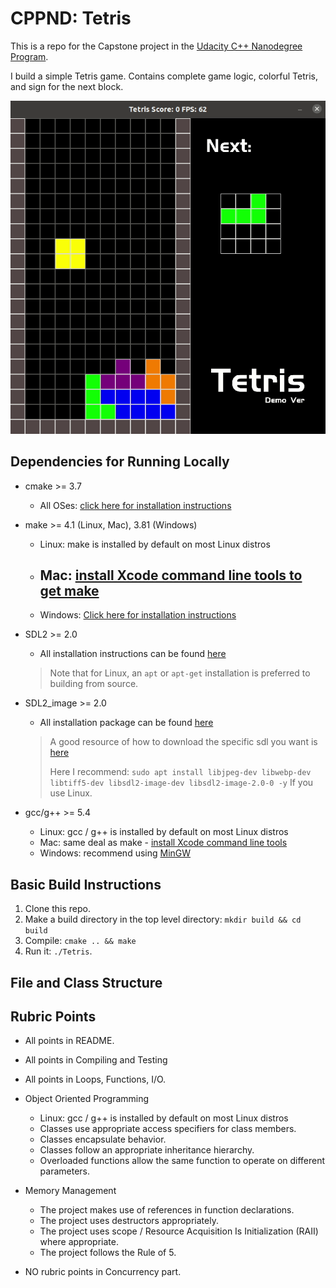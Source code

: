 # CPPND: Tetris

This is a repo for the Capstone project in the [Udacity C++ Nanodegree Program](https://www.udacity.com/course/c-plus-plus-nanodegree--nd213).

I build a simple Tetris game. Contains complete game logic, colorful Tetris, and sign for the next block.

<img src="Tetris_game.gif"/>

## Dependencies for Running Locally

* cmake >= 3.7

  * All OSes: [click here for installation instructions](https://cmake.org/install/)

* make >= 4.1 (Linux, Mac), 3.81 (Windows)

  * Linux: make is installed by default on most Linux distros

  * ## Mac: [install Xcode command line tools to get make](https://developer.apple.com/xcode/features/)

  * Windows: [Click here for installation instructions](http://gnuwin32.sourceforge.net/packages/make.htm)

* SDL2 >= 2.0

  * All installation instructions can be found [here](https://wiki.libsdl.org/Installation)

  >Note that for Linux, an `apt` or `apt-get` installation is preferred to building from source. 

* SDL2_image >= 2.0

  * All installation package can be found [here](https://www.libsdl.org/projects/SDL_image/)

  >A good resource of how to download the specific sdl you want is [here](https://gist.github.com/BoredBored/3187339a99f7786c25075d4d9c80fad5)
  >
  >Here I recommend: `sudo apt install libjpeg-dev libwebp-dev libtiff5-dev libsdl2-image-dev libsdl2-image-2.0-0 -y` If you use Linux.

* gcc/g++ >= 5.4

  * Linux: gcc / g++ is installed by default on most Linux distros
  * Mac: same deal as make - [install Xcode command line tools](https://developer.apple.com/xcode/features/)
  * Windows: recommend using [MinGW](http://www.mingw.org/)

## Basic Build Instructions

1. Clone this repo.
2. Make a build directory in the top level directory: `mkdir build && cd build`
3. Compile: `cmake .. && make`
4. Run it: `./Tetris`.

## File and Class Structure

## Rubric Points

- All points in README.
- All points in Compiling and Testing
- All points in Loops, Functions, I/O.
- Object Oriented Programming
  - Linux: gcc / g++ is installed by default on most Linux distros
  - Classes use appropriate access specifiers for class members.
  - Classes encapsulate behavior.
  - Classes follow an appropriate inheritance hierarchy.
  - Overloaded functions allow the same function to operate on different parameters.
- Memory Management
  - The project makes use of references in function declarations.
  - The project uses destructors appropriately.
  - The project uses scope / Resource Acquisition Is Initialization (RAII) where appropriate.
  - The project follows the Rule of 5.

- NO rubric points in Concurrency part.
